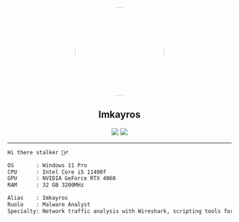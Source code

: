<p align="center">
  <img src="https://i.imgur.com/4Eo6kJk.jpeg" width="200" height="200" style="border-radius: 50%;">
</p>

<h2 align="center">Imkayros</h2>

<p align="center">
  <img src="https://img.shields.io/badge/Malware%20Analyst-blue?style=flat-square&logo=virusTotal&logoColor=white"/>
  <img src="https://img.shields.io/badge/Network%20Traffic-blueviolet?style=flat-square&logo=wireshark&logoColor=white"/>
</p>

---

```txt
Hi there stalker 🕵️‍♂️

OS       : Windows 11 Pro
CPU      : Intel Core i5 11400f
GPU      : NVIDIA GeForce RTX 4060
RAM      : 32 GB 3200MHz

Alias    : Imkayros
Ruolo    : Malware Analyst
Specialty: Network traffic analysis with Wireshark, scripting tools for automation, malware reversing.
